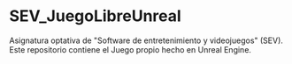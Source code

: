 # SEV_JuegoLibreUnreal
Asignatura optativa de "Software de entretenimiento y videojuegos" (SEV). Este repositorio contiene el Juego propio hecho en Unreal Engine.
